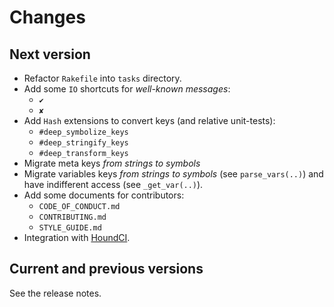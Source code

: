 # Changes

## Next version

- Refactor `Rakefile` into `tasks` directory.
- Add some `IO` shortcuts for *well-known messages*:
  - `✔`
  - `✘`
- Add `Hash` extensions to convert keys (and relative unit-tests):
  - `#deep_symbolize_keys`
  - `#deep_stringify_keys`
  - `#deep_transform_keys`
- Migrate meta keys *from strings to symbols*
- Migrate variables keys *from strings to symbols* (see `parse_vars(..)`)
  and have indifferent access (see `_get_var(..)`).
- Add some documents for contributors:
  - `CODE_OF_CONDUCT.md`
  - `CONTRIBUTING.md`
  - `STYLE_GUIDE.md`
- Integration with [HoundCI](https://houndci.com).

## Current and previous versions

See the release notes.
